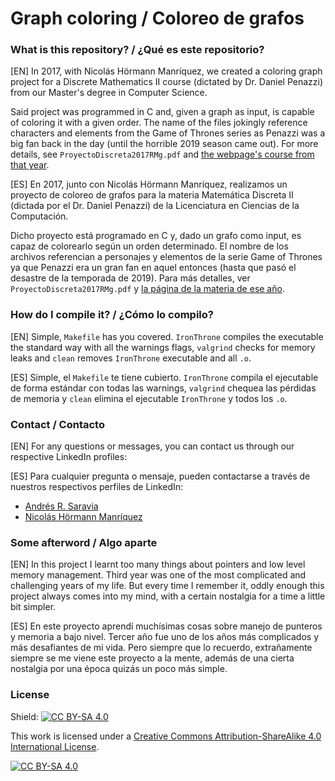 # Graph coloring / Coloreo de grafos #

### What is this repository? / ¿Qué es este repositorio?

[EN] In 2017, with Nicolás Hörmann Manríquez, we created a coloring graph project for a Discrete Mathematics II course (dictated by Dr. Daniel Penazzi) from our Master's degree in Computer Science.

Said project was programmed in C and, given a graph as input, is capable of coloring it with a given order. The name of the files jokingly reference characters and elements from the Game of Thrones series as Penazzi was a big fan back in the day (until the horrible 2019 season came out). For more details, see `ProyectoDiscreta2017RMg.pdf` and [the webpage's course from that year](https://www.famaf.unc.edu.ar/~penazzi/Discreta2017pagina.html).

[ES] En 2017, junto con Nicolás Hörmann Manríquez, realizamos un proyecto de coloreo de grafos para la materia Matemática Discreta II (dictada por el Dr. Daniel Penazzi) de la Licenciatura en Ciencias de la Computación.

Dicho proyecto está programado en C y, dado un grafo como input, es capaz de colorearlo según un orden determinado. El nombre de los archivos referencian a personajes y elementos de la serie Game of Thrones ya que Penazzi era un gran fan en aquel entonces (hasta que pasó el desastre de la temporada de 2019). Para más detalles, ver `ProyectoDiscreta2017RMg.pdf` y [la página de la materia de ese año](https://www.famaf.unc.edu.ar/~penazzi/Discreta2017pagina.html).

### How do I compile it? / ¿Cómo lo compilo?

[EN] Simple, `Makefile` has you covered. `IronThrone` compiles the executable the standard way with all the warnings flags, `valgrind` checks for memory leaks and `clean` removes `IronThrone` executable and all `.o`.

[ES] Simple, el `Makefile` te tiene cubierto. `IronThrone` compila el ejecutable de forma estándar con todas las warnings, `valgrind` chequea las pérdidas de memoria y `clean` elimina el ejecutable `IronThrone` y todos los `.o`.

### Contact / Contacto

[EN] For any questions or messages, you can contact us through our respective LinkedIn profiles:

[ES] Para cualquier pregunta o mensaje, pueden contactarse a través de nuestros respectivos perfiles de LinkedIn:

* [Andrés R. Saravia](https://www.linkedin.com/in/andresrsaravia/)
* [Nicolás Hörmann Manríquez](https://www.linkedin.com/in/nicolas-hormann/)

### Some afterword / Algo aparte

[EN] In this project I learnt too many things about pointers and low level memory management. Third year was one of the most complicated and challenging years of my life. But every time I remember it, oddly enough this project always comes into my mind, with a certain nostalgia for a time a little bit simpler.


[ES] En este proyecto aprendí muchísimas cosas sobre manejo de punteros y memoria a bajo nivel. Tercer año fue uno de los años más complicados y más desafiantes de mi vida. Pero siempre que lo recuerdo, extrañamente siempre se me viene este proyecto a la mente, además de una cierta nostalgia por una época quizás un poco más simple.

### License

Shield: [![CC BY-SA 4.0][cc-by-sa-shield]][cc-by-sa]

This work is licensed under a
[Creative Commons Attribution-ShareAlike 4.0 International License][cc-by-sa].

[![CC BY-SA 4.0][cc-by-sa-image]][cc-by-sa]

[cc-by-sa]: http://creativecommons.org/licenses/by-sa/4.0/
[cc-by-sa-image]: https://licensebuttons.net/l/by-sa/4.0/88x31.png
[cc-by-sa-shield]: https://img.shields.io/badge/License-CC%20BY--SA%204.0-lightgrey.svg